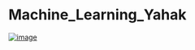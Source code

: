 # Machine_Learning_Yahak

[![image](https://user-images.githubusercontent.com/55044278/103481075-c02a1900-4e1b-11eb-94f4-0cd6d9512249.png)](https://ml.yah.ac/)
